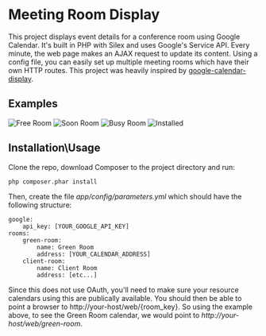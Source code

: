 Meeting Room Display
===============
This project displays event details for a conference room using Google Calendar. It's built in PHP with Silex and uses Google's Service API. Every minute, the web page makes an AJAX request to update its content. Using a config file, you can easily set up multiple meeting rooms which have their own HTTP routes. This project was heavily inspired by [google-calendar-display](https://github.com/course-hero/google-calendar-display).

## Examples


![Free Room](https://i.imgur.com/DwF3MS7.png "Free Room")
![Soon Room](https://i.imgur.com/OHb41bf.png "Soon Room")
![Busy Room](https://i.imgur.com/E8dhIC0.png "Busy Room")
![Installed](https://i.imgur.com/CEbTMzZ.jpg "Installed")

## Installation\Usage
Clone the repo, download Composer to the project directory and run:

  ```php composer.phar install```

Then, create the file *app/config/parameters.yml* which should have the following structure:

```
google:
    api_key: [YOUR_GOOGLE_API_KEY]
rooms:
    green-room:
        name: Green Room
        address: [YOUR_CALENDAR_ADDRESS]
    client-room:
        name: Client Room
        address: [etc...]
```

Since this does not use OAuth, you'll need to make sure your resource calendars using this are publically available. You should then be able to point a browser to http://your-host/web/{room_key}. So using the example above, to see the Green Room calendar, we would point to *http://your-host/web/green-room*.
